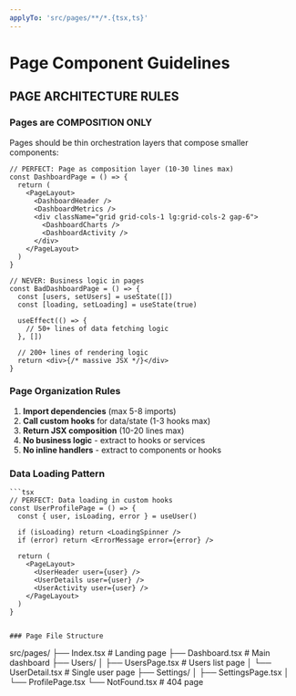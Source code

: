 ```yaml
---
applyTo: 'src/pages/**/*.{tsx,ts}'
---
```

# Page Component Guidelines

## PAGE ARCHITECTURE RULES

### Pages are COMPOSITION ONLY
Pages should be thin orchestration layers that compose smaller components:

```tsx
// PERFECT: Page as composition layer (10-30 lines max)
const DashboardPage = () => {
  return (
    <PageLayout>
      <DashboardHeader />
      <DashboardMetrics />
      <div className="grid grid-cols-1 lg:grid-cols-2 gap-6">
        <DashboardCharts />
        <DashboardActivity />
      </div>
    </PageLayout>
  )
}

// NEVER: Business logic in pages
const BadDashboardPage = () => {
  const [users, setUsers] = useState([])
  const [loading, setLoading] = useState(true)
  
  useEffect(() => {
    // 50+ lines of data fetching logic
  }, [])
  
  // 200+ lines of rendering logic
  return <div>{/* massive JSX */}</div>
}
```

### Page Organization Rules
1. **Import dependencies** (max 5-8 imports)
2. **Call custom hooks** for data/state (1-3 hooks max)
3. **Return JSX composition** (10-20 lines max)
4. **No business logic** - extract to hooks or services
5. **No inline handlers** - extract to components or hooks

### Data Loading Pattern
```tsx
```tsx
// PERFECT: Data loading in custom hooks
const UserProfilePage = () => {
  const { user, isLoading, error } = useUser()
  
  if (isLoading) return <LoadingSpinner />
  if (error) return <ErrorMessage error={error} />
  
  return (
    <PageLayout>
      <UserHeader user={user} />
      <UserDetails user={user} />
      <UserActivity user={user} />
    </PageLayout>
  )
}
```
```

### Page File Structure
```
src/pages/
├── Index.tsx           # Landing page
├── Dashboard.tsx       # Main dashboard
├── Users/
│   ├── UsersPage.tsx   # Users list page
│   └── UserDetail.tsx  # Single user page
├── Settings/
│   ├── SettingsPage.tsx
│   └── ProfilePage.tsx
└── NotFound.tsx        # 404 page
```
